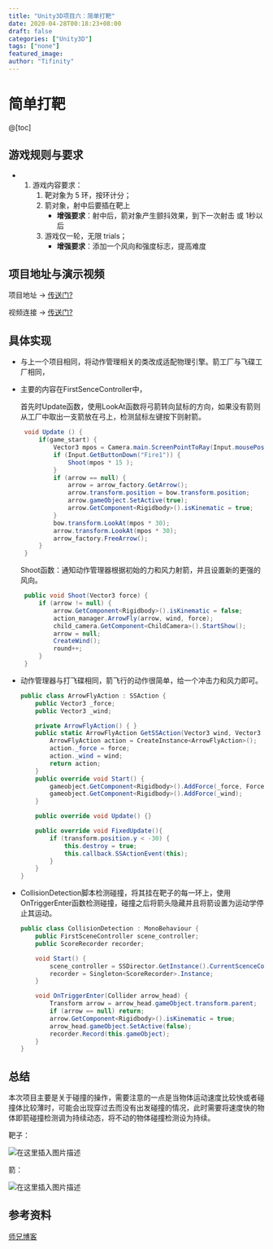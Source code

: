 ```yaml
---
title: "Unity3D项目六：简单打靶"
date: 2020-04-28T00:18:23+08:00
draft: false
categories: ["Unity3D"]
tags: ["none"]
featured_image: 
author: "Tifinity"
---
```


# 简单打靶

@[toc]
## 游戏规则与要求

- 1. 游戏内容要求：
     1. 靶对象为 5 环，按环计分；
     2. 箭对象，射中后要插在靶上
        - **增强要求**：射中后，箭对象产生颤抖效果，到下一次射击 或 1秒以后
     3. 游戏仅一轮，无限 trials；
        - **增强要求**：添加一个风向和强度标志，提高难度



## 项目地址与演示视频

项目地址 -> [传送门?](https://github.com/Tifinity/Unity3DStudy-master/tree/master/%E9%A1%B9%E7%9B%AE%E4%B8%83%EF%BC%9A%E7%AE%80%E5%8D%95%E6%89%93%E9%9D%B6)

视频连接 -> [传送门?]( https://www.bilibili.com/video/av71567483/ )



## 具体实现

- 与上一个项目相同，将动作管理相关的类改成适配物理引擎。箭工厂与飞碟工厂相同，

- 主要的内容在FirstSenceController中，

  首先时Update函数，使用LookAt函数将弓箭转向鼠标的方向，如果没有箭则从工厂中取出一支箭放在弓上，检测鼠标左键按下则射箭。

  ~~~c#
   void Update () {
       if(game_start) {
           Vector3 mpos = Camera.main.ScreenPointToRay(Input.mousePosition).direction;
           if (Input.GetButtonDown("Fire1")) {
               Shoot(mpos * 15 );
           }
           if (arrow == null) {
               arrow = arrow_factory.GetArrow();
               arrow.transform.position = bow.transform.position;
               arrow.gameObject.SetActive(true);
               arrow.GetComponent<Rigidbody>().isKinematic = true;
           }
           bow.transform.LookAt(mpos * 30);
           arrow.transform.LookAt(mpos * 30);
           arrow_factory.FreeArrow();
       }
   }
  ~~~

  Shoot函数：通知动作管理器根据初始的力和风力射箭，并且设置新的更强的风向。

  ~~~c#
   public void Shoot(Vector3 force) {
       if (arrow != null) {
           arrow.GetComponent<Rigidbody>().isKinematic = false;
           action_manager.ArrowFly(arrow, wind, force);
           child_camera.GetComponent<ChildCamera>().StartShow();
           arrow = null;
           CreateWind();
           round++;
       }
   }
  ~~~

  

- 动作管理器与打飞碟相同，箭飞行的动作很简单，给一个冲击力和风力即可。

  ~~~C#
  public class ArrowFlyAction : SSAction {
      public Vector3 _force;
      public Vector3 _wind;
  
      private ArrowFlyAction() { }
      public static ArrowFlyAction GetSSAction(Vector3 wind, Vector3 force) {
          ArrowFlyAction action = CreateInstance<ArrowFlyAction>();
          action._force = force;
          action._wind = wind;
          return action;
      }
      public override void Start() {
          gameobject.GetComponent<Rigidbody>().AddForce(_force, ForceMode.Impulse);
          gameobject.GetComponent<Rigidbody>().AddForce(_wind);
      }
  
      public override void Update() {}
  
      public override void FixedUpdate(){
          if (transform.position.y < -30) {
              this.destroy = true;
              this.callback.SSActionEvent(this);
          }
      }
  }
  ~~~

  

- CollisionDetection脚本检测碰撞，将其挂在靶子的每一环上，使用OnTriggerEnter函数检测碰撞，碰撞之后将箭头隐藏并且将箭设置为运动学停止其运动。

  ~~~c#
  public class CollisionDetection : MonoBehaviour {
      public FirstSceneController scene_controller;
      public ScoreRecorder recorder;
  
      void Start() {
          scene_controller = SSDirector.GetInstance().CurrentScenceController as FirstSceneController;
          recorder = Singleton<ScoreRecorder>.Instance;
      }
  
      void OnTriggerEnter(Collider arrow_head) {
          Transform arrow = arrow_head.gameObject.transform.parent;
          if (arrow == null) return;
          arrow.GetComponent<Rigidbody>().isKinematic = true;
          arrow_head.gameObject.SetActive(false);
          recorder.Record(this.gameObject);
      }
  }
  ~~~

  


## 总结

本次项目主要是关于碰撞的操作，需要注意的一点是当物体运动速度比较快或者碰撞体比较薄时，可能会出现穿过去而没有出发碰撞的情况，此时需要将速度快的物体即箭碰撞检测调为持续动态，将不动的物体碰撞检测设为持续。

靶子：

![在这里插入图片描述](https://img-blog.csdnimg.cn/20191018001856348.jpg)

箭：

![在这里插入图片描述](https://img-blog.csdnimg.cn/20191018001903722.jpg)



## 参考资料

[师兄博客]( https://blog.csdn.net/c486c/article/details/80058316 )